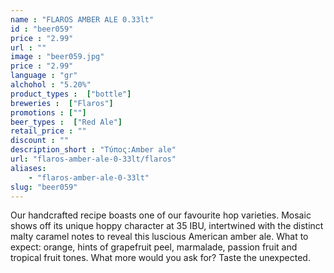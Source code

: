 ```yaml
---
name : "FLAROS AMBER ALE 0.33lt"
id : "beer059"
price : "2.99"
url : ""
image : "beer059.jpg"
price : "2.99"
language : "gr"
alchohol : "5.20%"
product_types :  ["bottle"]
breweries :  ["Flaros"]
promotions : [""]
beer_types :  ["Red Ale"]
retail_price : ""
discount : ""
description_short : "Τύπος:Amber ale"
url: "flaros-amber-ale-0-33lt/flaros"
aliases: 
    - "flaros-amber-ale-0-33lt"
slug: "beer059"
---
```


Our handcrafted recipe boasts one of our favourite hop varieties. Mosaic shows off its unique hoppy character at 35 IBU, intertwined with the distinct malty caramel notes to reveal this luscious American amber ale. What to expect: orange, hints of grapefruit peel, marmalade, passion fruit and tropical fruit tones. What more would you ask for? Taste the unexpected.